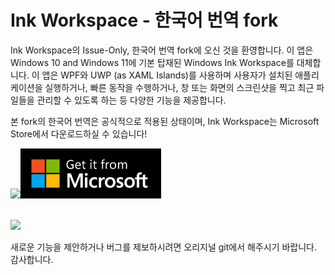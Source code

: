 # Ink Workspace - 한국어 번역 fork

Ink Workspace의 Issue-Only, 한국어 번역 fork에 오신 것을 환영합니다. 이 앱은 Windows 10 and Windows 11에 기본 탑재된 Windows Ink Workspace를 대체합니다. 이 앱은 WPF와 UWP (as XAML Islands)를 사용하며 사용자가 설치된 애플리케이션을 실행하거나, 빠른 동작을 수행하거나, 창 또는 화면의 스크린샷을 찍고 최근 파일들을 관리할 수 있도록 하는 등 다양한 기능을 제공합니다.

본 fork의 한국어 번역은 공식적으로 적용된 상태이며, Ink Workspace는 Microsoft Store에서 다운로드하실 수 있습니다!

<a href="https://www.microsoft.com/store/apps/9P0RP342JZMN">
<img src="images/StoreTile.png" width=80/><img src="https://github.com/michalleptuch/michalleptuch/blob/main/images/get.png?raw=true" height=80 /></a>
<br><br>

![](images/Screenshot.png)  

새로운 기능을 제안하거나 버그를 제보하시려면 오리지널 git에서 해주시기 바랍니다. 감사합니다.
